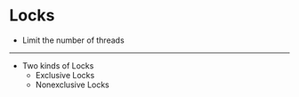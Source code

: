 # Locks

- Limit the number of threads

--- 
- Two kinds of Locks
  - Exclusive Locks
  - Nonexclusive Locks